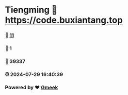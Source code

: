 # Tiengming :link: https://code.buxiantang.top 
### :page_facing_up: [11](https://code.buxiantang.top/tag.html) 
### :speech_balloon: 1 
### :hibiscus: 39337 
### :alarm_clock: 2024-07-29 16:40:39 
### Powered by :heart: [Gmeek](https://github.com/Meekdai/Gmeek)
